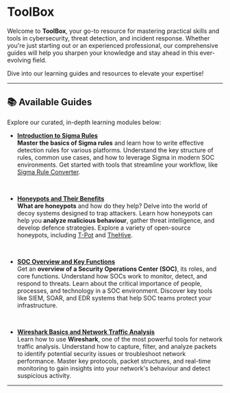 # ToolBox

Welcome to **ToolBox**, your go-to resource for mastering practical skills and tools in cybersecurity, threat detection, and incident response. Whether you're just starting out or an experienced professional, our comprehensive guides will help you sharpen your knowledge and stay ahead in this ever-evolving field.

Dive into our learning guides and resources to elevate your expertise!

---

## 📚 Available Guides

Explore our curated, in-depth learning modules below:

- [**Introduction to Sigma Rules**](./sigma_rules.md)  
  **Master the basics of Sigma rules** and learn how to write effective detection rules for various platforms. Understand the key structure of rules, common use cases, and how to leverage Sigma in modern SOC environments. Get started with tools that streamline your workflow, like [Sigma Rule Converter](https://sigconverter.io).
  
<br>

- [**Honeypots and Their Benefits**](./honeypots.md)  
  **What are honeypots** and how do they help? Delve into the world of decoy systems designed to trap attackers. Learn how honeypots can help you **analyze malicious behaviour**, gather threat intelligence, and develop defence strategies. Explore a variety of open-source honeypots, including [T-Pot](https://github.com/telekom-security/tpotce) and [TheHive](https://github.com/TheHive-Project/TheHive).
  
<br>

- [**SOC Overview and Key Functions**](./soc_overview.md)  
  Get an **overview of a Security Operations Center (SOC)**, its roles, and core functions. Understand how SOCs work to monitor, detect, and respond to threats. Learn about the critical importance of people, processes, and technology in a SOC environment. Discover key tools like SIEM, SOAR, and EDR systems that help SOC teams protect your infrastructure.
  
<br>

- [**Wireshark Basics and Network Traffic Analysis**](./Wireshark.md)  
  Learn how to use **Wireshark**, one of the most powerful tools for network traffic analysis. Understand how to capture, filter, and analyze packets to identify potential security issues or troubleshoot network performance. Master key protocols, packet structures, and real-time monitoring to gain insights into your network's behaviour and detect suspicious activity.

---




